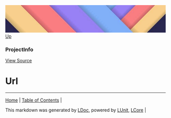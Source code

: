 ![](../Content/LDoc-banner-small.png "")
[Up](ProjectInfo.md)
### ProjectInfo
[View Source](ProjectInfo.md)
# Url
---

[Home](../../README.md) | [Table of Contents](../../TableOfContents.md) | 


This markdown was generated by [LDoc](https://github.com/CodeSingularity/LDoc), powered by [LUnit](https://github.com/CodeSingularity/LUnit), [LCore](https://github.com/CodeSingularity/LCore) | 

